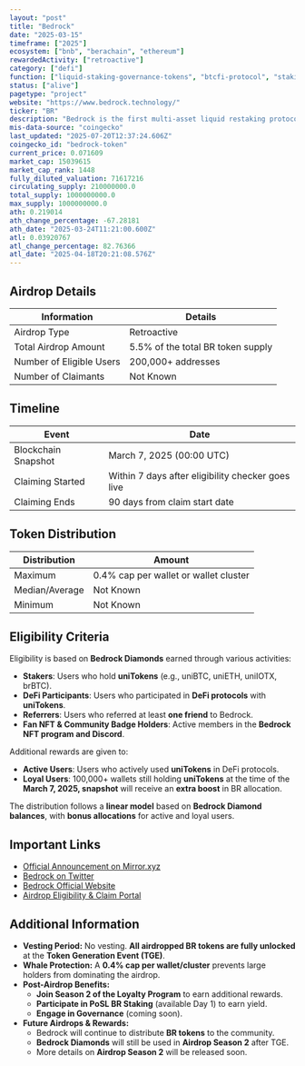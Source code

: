 ```yaml
---
layout: "post"
title: "Bedrock"
date: "2025-03-15"
timeframe: ["2025"]
ecosystem: ["bnb", "berachain", "ethereum"]
rewardedActivity: ["retroactive"]
category: ["defi"]
function: ["liquid-staking-governance-tokens", "btcfi-protocol", "staking", "decentralized-finance"]
status: ["alive"]
pagetype: "project"
website: "https://www.bedrock.technology/"
ticker: "BR"
description: "Bedrock is the first multi-asset liquid restaking protocol, pioneering Bitcoin staking with uniBTC. It enables holders to earn rewards while maintaining liquidity, unlocking new yield opportunities in Bitcoin’s $1T market."
mis-data-source: "coingecko"
last_updated: "2025-07-20T12:37:24.606Z"
coingecko_id: "bedrock-token"
current_price: 0.071609
market_cap: 15039615
market_cap_rank: 1448
fully_diluted_valuation: 71617216
circulating_supply: 210000000.0
total_supply: 1000000000.0
max_supply: 1000000000.0
ath: 0.219014
ath_change_percentage: -67.28181
ath_date: "2025-03-24T11:21:00.600Z"
atl: 0.03920767
atl_change_percentage: 82.76366
atl_date: "2025-04-18T20:21:08.576Z"
---
```


## Airdrop Details

| Information              | Details                           |
| ------------------------ | --------------------------------- |
| Airdrop Type             | Retroactive                       |
| Total Airdrop Amount     | 5.5% of the total BR token supply |
| Number of Eligible Users | 200,000+ addresses                |
| Number of Claimants      | Not Known                         |

## Timeline

| Event               | Date                                              |
| ------------------- | ------------------------------------------------- |
| Blockchain Snapshot | March 7, 2025 (00:00 UTC)                         |
| Claiming Started    | Within 7 days after eligibility checker goes live |
| Claiming Ends       | 90 days from claim start date                     |

## Token Distribution

| Distribution   | Amount                                |
| -------------- | ------------------------------------- |
| Maximum        | 0.4% cap per wallet or wallet cluster |
| Median/Average | Not Known                             |
| Minimum        | Not Known                             |

## Eligibility Criteria

Eligibility is based on **Bedrock Diamonds** earned through various activities:

- **Stakers**: Users who hold **uniTokens** (e.g., uniBTC, uniETH, uniIOTX, brBTC).
- **DeFi Participants**: Users who participated in **DeFi protocols** with **uniTokens**.
- **Referrers**: Users who referred at least **one friend** to Bedrock.
- **Fan NFT & Community Badge Holders**: Active members in the **Bedrock NFT program and Discord**.

Additional rewards are given to:

- **Active Users**: Users who actively used **uniTokens** in DeFi protocols.
- **Loyal Users**: 100,000+ wallets still holding **uniTokens** at the time of the **March 7, 2025, snapshot** will receive an **extra boost** in BR allocation.

The distribution follows a **linear model** based on **Bedrock Diamond balances**, with **bonus allocations** for active and loyal users.

## Important Links

- [Official Announcement on Mirror.xyz](https://mirror.xyz/0xF3c0C25090ae1458FC152947Aab57253cB8E0F0F/XqYtzwPbEEIzDThcuDIXxzj_52hBNc1m7f9iGy2rRgY)
- [Bedrock on Twitter](https://x.com/Bedrock_DeFi/status/1901201572841017458)
- [Bedrock Official Website](https://www.bedrock.technology/)
- [Airdrop Eligibility & Claim Portal](https://docs.bedrockdao.com/governance/usdbr-airdrop/airdrop-season-1)

## Additional Information

- **Vesting Period:** No vesting. **All airdropped BR tokens are fully unlocked** at the **Token Generation Event (TGE)**.
- **Whale Protection:** A **0.4% cap per wallet/cluster** prevents large holders from dominating the airdrop.
- **Post-Airdrop Benefits:**
  - **Join Season 2 of the Loyalty Program** to earn additional rewards.
  - **Participate in PoSL BR Staking** (available Day 1) to earn yield.
  - **Engage in Governance** (coming soon).
- **Future Airdrops & Rewards:**
  - Bedrock will continue to distribute **BR tokens** to the community.
  - **Bedrock Diamonds** will still be used in **Airdrop Season 2** after TGE.
  - More details on **Airdrop Season 2** will be released soon.